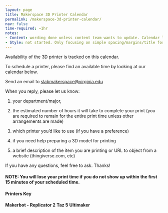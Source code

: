 ```yaml
---
layout: page
title: Makerspace 3D Printer Calendar
permalink: /makerspace-3d-printer-calendar/
nav: false
time-required: ~1hr
notes:
- Content: wording done unless content team wants to update. Calendar link needs incorporated.
- Style: not started. Only focusing on simple spacing/margins/title for Phase 1.
---
```


Availability of the 3D printer is tracked on this calendar.

To schedule a printer, please find an available time by looking at our calendar below.

Send an email to [slabmakerspace@virginia.edu](mailto:slabmakerspace@virginia.edu)

When you reply, please let us know:




  1. your department/major,


  2. the estimated number of hours it will take to complete your print (you are required to remain for the entire print time unless other arrangements are made)


  3. which printer you’d like to use (if you have a preference)


  4. if you need help preparing a 3D model for printing


  5. a brief description of the item you are printing or URL to object from a website (thingiverse.com, etc)


If you have any questions, feel free to ask. Thanks!


#### NOTE: You will lose your print time if you do not show up within the first 15 minutes of your scheduled time.





#### Printers Key


**Makerbot - Replicator 2** **Taz 5** **Ultimaker**
